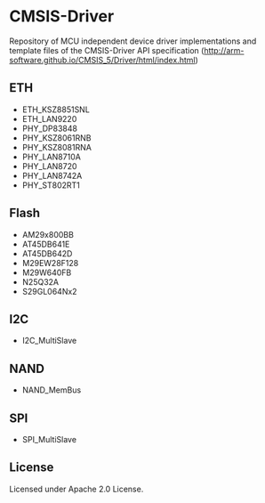 # CMSIS-Driver

Repository of MCU independent device driver implementations and template files of the CMSIS-Driver API specification (http://arm-software.github.io/CMSIS_5/Driver/html/index.html)

## ETH 
- ETH_KSZ8851SNL
- ETH_LAN9220
- PHY_DP83848
- PHY_KSZ8061RNB
- PHY_KSZ8081RNA
- PHY_LAN8710A
- PHY_LAN8720
- PHY_LAN8742A
- PHY_ST802RT1

## Flash
- AM29x800BB
- AT45DB641E
- AT45DB642D
- M29EW28F128
- M29W640FB
- N25Q32A
- S29GL064Nx2

## I2C
- I2C_MultiSlave

## NAND
- NAND_MemBus

## SPI
- SPI_MultiSlave

## License
Licensed under Apache 2.0 License.
